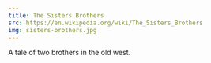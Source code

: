 ```yaml
---
title: The Sisters Brothers
src: https://en.wikipedia.org/wiki/The_Sisters_Brothers
img: sisters-brothers.jpg
---
```


A tale of two brothers in the old west.
